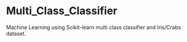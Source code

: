 # Multi_Class_Classifier

Machine Learning using Scikit-learn multi class classifier and Iris/Crabs dataset.

